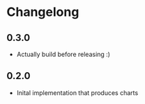 # Changelong 

## 0.3.0

- Actually build before releasing :)

## 0.2.0

- Inital implementation that produces charts

